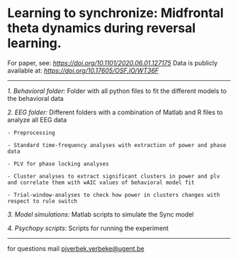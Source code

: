 # Learning to synchronize: Midfrontal theta dynamics during reversal learning.

For paper, see: *https://doi.org/10.1101/2020.06.01.127175*
Data is publicly available at: *https://doi.org/10.17605/OSF.IO/WT36F*
___
*1. Behavioral folder:* Folder with all python files to fit the different models to the behavioral data
  
*2. EEG folder:* Different folders with a combination of Matlab and R files to analyze all EEG data

    - Preprocessing

    - Standard time-frequency analyses with extraction of power and phase data

    - PLV for phase locking analyses

    - Cluster analyses to extract significant clusters in power and plv and correlate them with wAIC values of behavioral model fit

    - Trial-window-analyses to check how power in clusters changes with respect to rule switch
  
*3. Model simulations:* Matlab scripts to simulate the Sync model
  
*4. Psychopy scripts:* Scripts for running the experiment
___
for questions mail pjverbek.verbeke@ugent.be 

